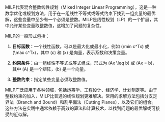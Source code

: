 MILP代表混合整数线性规划（Mixed Integer Linear Programming）。这是一种数学优化或规划方法，用于在一组线性不等式或等式约束下找到一组变量的最优解，这些变量中至少有一个必须是整数。MILP是线性规划（LP）的一个扩展，其中允许某些变量取整数值，这增加了问题的复杂性。

MILP的一般形式包括：

1. **目标函数**：一个线性函数，可以是最大化或最小化，例如 \(\min c^Tx\) 或 \(\max c^Tx\)，其中 \(c\) 和 \(x\) 是向量，表示系数和决策变量。

2. **约束条件**：由一组线性不等式或等式组成，形式为 \(Ax \leq b\) 或 \(Ax = b\)，其中 \(A\) 是一个矩阵，\(b\) 是一个向量。

3. **整数约束**：指定某些变量必须取整数值。

MILP广泛应用于各种领域，包括运筹学、工程设计、经济学、计划制定等。由于整数约束的加入，MILP比普通的线性规划更难解决。常用的求解方法包括分支定界法（Branch and Bound）和割平面法（Cutting Planes），以及它们的组合。这些方法在实践中通常依赖于高效的算法和计算技术，以找到问题的最优解或可接受的近似解。
